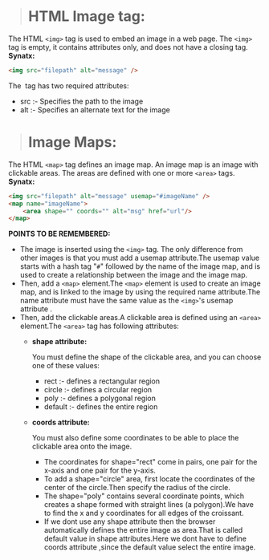 > # HTML Image tag:

The HTML `<img>` tag is used to embed an image in a web page. The `<img>` tag is empty, it contains attributes only, and does not have a closing tag.
__Synatx:__
```html
<img src="filepath" alt="message" />
```

The <img> tag has two required attributes:

- src :- Specifies the path to the image
- alt :- Specifies an alternate text for the image

> # Image Maps:

The HTML `<map>` tag defines an image map. An image map is an image with clickable areas. The areas are defined with one or more `<area>` tags.
__Synatx:__
```html
<img src="filepath" alt="message" usemap="#imageName" />
<map name="imageName">
    <area shape="" coords="" alt="msg" href="url"/>
</map>
```
__POINTS TO BE REMEMBERED:__
- The image is inserted using the `<img>` tag. The only difference from other images is that you must add a usemap attribute.The usemap value starts with a hash tag "`#`" followed by the name of the image map, and is used to create a relationship between the image and the image map.
- Then, add a `<map>` element.The `<map>` element is used to create an image map, and is linked to the image by using the required name attribute.The name attribute must have the same value as the `<img>`'s usemap attribute .
- Then, add the clickable areas.A clickable area is defined using an `<area>` element.The `<area>` tag has following attributes:
    - __shape attribute:__
        
        You must define the shape of the clickable area, and you can choose one of these values:
        - rect :- defines a rectangular region
        - circle :- defines a circular region
        - poly :- defines a polygonal region
        - default :- defines the entire region

    - __coords attribute:__

        You must also define some coordinates to be able to place the clickable area onto the image.
        - The coordinates for shape="rect" come in pairs, one pair for the x-axis and one pair for the y-axis.
        - To add a shape="circle" area, first locate the coordinates of the center of the circle.Then specify the radius of the circle.
        - The shape="poly" contains several coordinate points, which creates a shape formed with straight lines (a polygon).We have to find the x and y coordinates for all edges of the croissant.
        - If we dont use any shape attribute then the browser automatically defines the entire image as area.That is called default value in shape attributes.Here we dont have to define coords attribute ,since the default value select the entire image.

